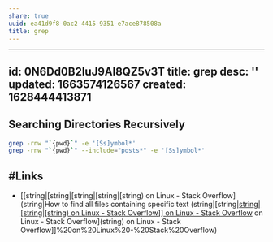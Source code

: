 ```yaml
---
share: true
uuid: ea41d9f8-0ac2-4415-9351-e7ace878508a
title: grep
---
```

---
id: 0N6Dd0B2IuJ9Al8QZ5v3T
title: grep
desc: ''
updated: 1663574126567
created: 1628444413871
---

## Searching Directories Recursively

``` bash
grep -rnw "`{pwd}`" -e '[Ss]ymbol*'
grep -rnw "`{pwd}`" --include="posts*" -e '[Ss]ymbol*'
```

## #Links

* [[string|[string|[string|[string|[string) on Linux - Stack Overflow](string|How to find all files containing specific text (string|[string|[string|[string|[string) on Linux - Stack Overflow]] on Linux - Stack Overflow](string) on Linux - Stack Overflow](string) on Linux - Stack Overflow]]%20on%20Linux%20-%20Stack%20Overflow)